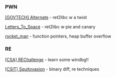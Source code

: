 ### PWN
[\[GOVTECH\] Alternate](Pwn/Alternate/readme.md) - ret2libc w a twist

[Letters_To_Space](Pwn/Letters_To_Space/readme.md) - ret2libc w pie and canary

[rocket_man](Pwn/rocket_man/README.md) - function pointers, heap buffer overflow

### RE
[\[CSA\] REChallenge](RE/CSA_rechallenge/readme.md) - learn some windbg!!

[\[CSIT\] Squitovasion](RE/CSIT_Squitovasion/README.md) - binary diff, re techniques

